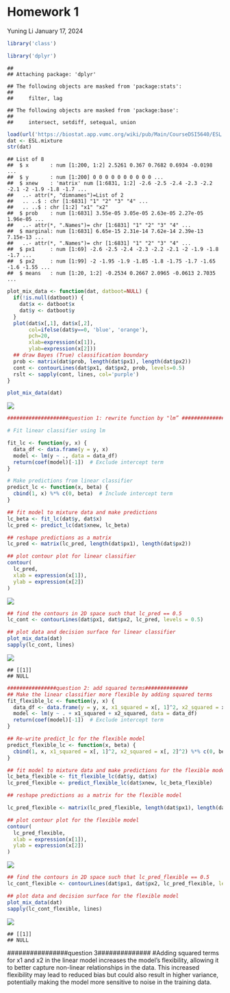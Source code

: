 Homework 1
================
Yuning Li
January 17, 2024

``` r
library('class')

library('dplyr')
```

    ## 
    ## Attaching package: 'dplyr'

    ## The following objects are masked from 'package:stats':
    ## 
    ##     filter, lag

    ## The following objects are masked from 'package:base':
    ## 
    ##     intersect, setdiff, setequal, union

``` r
load(url('https://biostat.app.vumc.org/wiki/pub/Main/CourseDSI5640/ESL.mixture.rda'))
dat <- ESL.mixture
str(dat)
```

    ## List of 8
    ##  $ x       : num [1:200, 1:2] 2.5261 0.367 0.7682 0.6934 -0.0198 ...
    ##  $ y       : num [1:200] 0 0 0 0 0 0 0 0 0 0 ...
    ##  $ xnew    : 'matrix' num [1:6831, 1:2] -2.6 -2.5 -2.4 -2.3 -2.2 -2.1 -2 -1.9 -1.8 -1.7 ...
    ##   ..- attr(*, "dimnames")=List of 2
    ##   .. ..$ : chr [1:6831] "1" "2" "3" "4" ...
    ##   .. ..$ : chr [1:2] "x1" "x2"
    ##  $ prob    : num [1:6831] 3.55e-05 3.05e-05 2.63e-05 2.27e-05 1.96e-05 ...
    ##   ..- attr(*, ".Names")= chr [1:6831] "1" "2" "3" "4" ...
    ##  $ marginal: num [1:6831] 6.65e-15 2.31e-14 7.62e-14 2.39e-13 7.15e-13 ...
    ##   ..- attr(*, ".Names")= chr [1:6831] "1" "2" "3" "4" ...
    ##  $ px1     : num [1:69] -2.6 -2.5 -2.4 -2.3 -2.2 -2.1 -2 -1.9 -1.8 -1.7 ...
    ##  $ px2     : num [1:99] -2 -1.95 -1.9 -1.85 -1.8 -1.75 -1.7 -1.65 -1.6 -1.55 ...
    ##  $ means   : num [1:20, 1:2] -0.2534 0.2667 2.0965 -0.0613 2.7035 ...

``` r
plot_mix_data <- function(dat, datboot=NULL) {
  if(!is.null(datboot)) {
    dat$x <- datboot$x
    dat$y <- datboot$y
  }
  plot(dat$x[,1], dat$x[,2],
       col=ifelse(dat$y==0, 'blue', 'orange'),
       pch=20,
       xlab=expression(x[1]),
       ylab=expression(x[2]))
  ## draw Bayes (True) classification boundary
  prob <- matrix(dat$prob, length(dat$px1), length(dat$px2))
  cont <- contourLines(dat$px1, dat$px2, prob, levels=0.5)
  rslt <- sapply(cont, lines, col='purple')
}

plot_mix_data(dat)
```

![](Homework1_Yuning_files/figure-gfm/unnamed-chunk-2-1.png)<!-- -->

``` r
####################question 1: rewrite function by "lm” ####################

# Fit linear classifier using lm

fit_lc <- function(y, x) {
  data_df <- data.frame(y = y, x)
  model <- lm(y ~ ., data = data_df)
  return(coef(model)[-1])  # Exclude intercept term
}

# Make predictions from linear classifier
predict_lc <- function(x, beta) {
  cbind(1, x) %*% c(0, beta)  # Include intercept term
}

## fit model to mixture data and make predictions
lc_beta <- fit_lc(dat$y, dat$x)
lc_pred <- predict_lc(dat$xnew, lc_beta)

## reshape predictions as a matrix
lc_pred <- matrix(lc_pred, length(dat$px1), length(dat$px2))
```

``` r
## plot contour plot for linear classifier
contour(
  lc_pred,
  xlab = expression(x[1]),
  ylab = expression(x[2])
)
```

![](Homework1_Yuning_files/figure-gfm/unnamed-chunk-4-1.png)<!-- -->

``` r
## find the contours in 2D space such that lc_pred == 0.5
lc_cont <- contourLines(dat$px1, dat$px2, lc_pred, levels = 0.5)

## plot data and decision surface for linear classifier
plot_mix_data(dat)
sapply(lc_cont, lines)
```

![](Homework1_Yuning_files/figure-gfm/unnamed-chunk-4-2.png)<!-- -->

    ## [[1]]
    ## NULL

``` r
################question 2: add squared terms##############
## Make the linear classifier more flexible by adding squared terms
fit_flexible_lc <- function(y, x) {
  data_df <- data.frame(y = y, x, x1_squared = x[, 1]^2, x2_squared = x[, 2]^2)
  model <- lm(y ~ . + x1_squared + x2_squared, data = data_df)
  return(coef(model)[-1])  # Exclude intercept term
}

## Re-write predict_lc for the flexible model
predict_flexible_lc <- function(x, beta) {
  cbind(1, x, x1_squared = x[, 1]^2, x2_squared = x[, 2]^2) %*% c(0, beta)  # Include intercept term
}

## fit model to mixture data and make predictions for the flexible model
lc_beta_flexible <- fit_flexible_lc(dat$y, dat$x)
lc_pred_flexible <- predict_flexible_lc(dat$xnew, lc_beta_flexible)

## reshape predictions as a matrix for the flexible model

lc_pred_flexible <- matrix(lc_pred_flexible, length(dat$px1), length(dat$px2))
```

``` r
## plot contour plot for the flexible model
contour(
  lc_pred_flexible,
  xlab = expression(x[1]),
  ylab = expression(x[2])
)
```

![](Homework1_Yuning_files/figure-gfm/unnamed-chunk-6-1.png)<!-- -->

``` r
## find the contours in 2D space such that lc_pred_flexible == 0.5
lc_cont_flexible <- contourLines(dat$px1, dat$px2, lc_pred_flexible, levels = 0.5)

## plot data and decision surface for the flexible model
plot_mix_data(dat)
sapply(lc_cont_flexible, lines)
```

![](Homework1_Yuning_files/figure-gfm/unnamed-chunk-6-2.png)<!-- -->

    ## [[1]]
    ## NULL

\################question 3############## \#Adding squared terms for x1
and x2 in the linear model increases the model’s flexibility, allowing
it to better capture non-linear relationships in the data. This
increased flexibility may lead to reduced bias but could also result in
higher variance, potentially making the model more sensitive to noise in
the training data.
